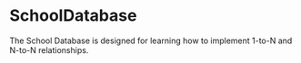 # SchoolDatabase 
The School Database is designed for learning how to implement 1-to-N and N-to-N relationships.
